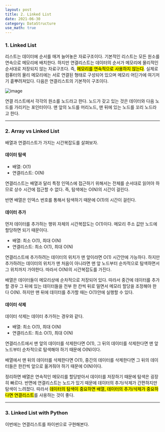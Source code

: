 ```yaml
---
layout: post
title: 2. Linked List
date: 2021-06-30
category: DataStructure
use_math: true
---
```


### 1. Linked List 

리스트는 데이터에 순서를 매겨 늘어놓은 자료구조이다. 기본적인 리스트는 모든 원소를 연속으로 메모리에 배치한다. 하지만 연결리스트는 데이터의 순서가 메모리에 물리적인 순서대로 저장되지 않는 자료구조다. 즉, <mark>메모리를 연속적으로 사용하지 않는다</mark>. 실제로 컴퓨터의 물리 메모리에는 서로 연결된 형태로 구성되어 있으며 메모리 어딘가에 여기저기 흩뿌려져있다. 다음은 연결리스트의 기본적이 구조이다.

![image](https://user-images.githubusercontent.com/61526722/123794359-b3dfce00-d91d-11eb-92a6-8294f775f0f6.png)

연결 리스트에서 각각의 원소를 노드라고 한다. 노드가 갖고 있는 것은 데이터와 다음 노드를 가리키는 포인터이다. 맨 앞의 노드를 머리노드, 맨 뒤에 있는 노드를 꼬리 노드라고 한다. 

---

### 2. Array vs Linked List

배열과 연결리스트가 가지는 시간복잡도를 살펴보자. 

#### 데이터 탐색

- 배열: O(1)
- 연결리스트: O(N)

연결리스트는 배열과 달리 특정 인덱스에 접근하기 위해서는 전체를 순서대로 읽어야 하므로 상수 시간에 접근할 수 없다. 즉, 탐색에는 O(N)의 시간이 걸린다. 

반면 배열은 인덱스 번호를 통해서 탐색하기 때문에 O(1)의 시간이 걸린다. 


#### 데이터 추가

먼저 데이터를 추가하는 행위 자체의 시간복잡도는 O(1)이다. 메모리 주소 값만 노드에 할당하면 되기 때문이다. 

- 배열: 최소 O(1), 최대 O(N)
- 연결리스트: 최소 O(1), 최대 O(N)

연결리스트에 추가하려는 데이터의 위치가 맨 앞이라면 O(1) 시간안에 가능하다. 하지만 추가하려는 데이터의 위치가 맨 처음이 아니라면 맨 앞 노드부터 순차적으로 탐색하면서 그 위치까지 가야한다. 따라서 O(N)의 시간복잡도를 가진다.

배열은 데이터들이 메모리상에 순차적으로 저장되어 있다. 따라서 중간에 데이터를 추가할 경우 그 뒤에 있는 데이터들을 전부 한 칸씩 뒤로 밀면서 메모리 할당을 조정해야 한다 O(N). 하지만 맨 뒤에 데이터를 추가할 때는 O(1)안에 실행할 수 있다.  

#### 데이터 삭제

데이터 삭제는 데이터 추가하는 경우와 같다.

- 배열: 최소 O(1), 최대 O(N)
- 연결리스트: 최소 O(1), 최대 O(N)

연결리스트에서 맨 앞의 데이터를 삭제한다면 O(1), 그 뒤의 데이터를 삭제한다면 맨 앞 노드부터 순차적으로 탐색해야 하기 때문에 O(N)이다.

배열에서 맨 뒤의 데이터를 삭제한다면 O(1), 중간의 데이터를 삭제한다면 그 뒤의 데이터들은 한칸씩 앞으로 옮겨줘야 하기 때문에 O(N)이다. 

정리하면 배열은 연속적인 메모리를 할당받아서 데이터를 저장하기 때문에 탐색은 굉장히 빠르다. 반면에 연결리스트는 노드가 있기 때문에 데이터의 추가/삭제가 간편하지만 탐색이 느려졌다. 따라서 <mark>데이터의 탐색이 중요하면 배열, 데이터의 추가/삭제가 중요하다면 연결리스트</mark>를 사용하는 것이 좋다. 

---

### 3. Linked List with Python

이번에는 연결리스트를 파이썬으로 구현해본다. 










